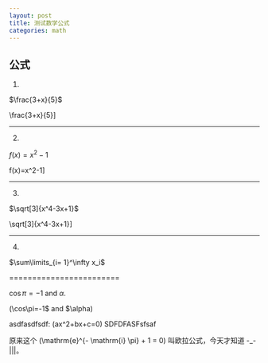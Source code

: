 ```yaml
---
layout: post
title: 测试数学公式
categories: math
---
```


## 公式 ##

1.

$\frac{3+x}{5}$

\frac{3+x}{5}\]

<hr />

2.

$f(x)=x^2-1$

f(x)=x^2-1\]
<hr />

3.

$\sqrt[3]{x^4-3x+1}$

\sqrt[3]{x^4-3x+1}\]
<hr />

4.

$\sum\limits_{i= 1}^\infty x_i$


========================

$\cos\pi=-1$ and $\alpha$.



\(\cos\pi=-1$ and $\alpha\)


asdfasdfsdf: \(ax^2+bx+c=0\) SDFDFASFsfsaf

<script type="text/javascript" src="http://cdn.mathjax.org/mathjax/latest/MathJax.js?config=default"></script>
原来这个 \(\mathrm{e}^{- \mathrm{i} \pi} + 1 = 0\) 叫欧拉公式，今天才知道 -_-|||。
